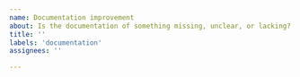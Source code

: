```yaml
---
name: Documentation improvement
about: Is the documentation of something missing, unclear, or lacking? This is the place.
title: ''
labels: 'documentation'
assignees: ''

---
```

<!--
For the Documentation request, please include the following:
------------------------
What would you like changed/added and why?
Do you have any suggestions for the new documents?
-->